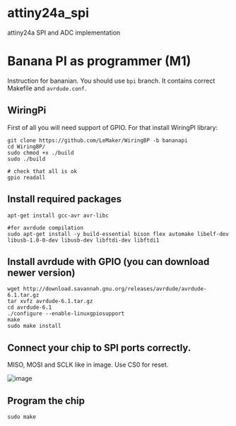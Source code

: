 # attiny24a_spi
attiny24a SPI and ADC implementation

# Banana PI as programmer (M1)

Instruction for bananian. You should use `bpi` branch. It contains correct Makefile and `avrdude.conf`.

## WiringPi

First of all you will need support of GPIO. For that install WiringPI library:

    git clone https://github.com/LeMaker/WiringBP -b bananapi
    cd WiringBP/
    sudo chmod +x ./build
    sudo ./build
  
    # check that all is ok
    gpio readall
  
## Install required packages
  
    apt-get install gcc-avr avr-libc
  
    #for avrdude compilation
    sudo apt-get install -y build-essential bison flex automake libelf-dev libusb-1.0-0-dev libusb-dev libftdi-dev libftdi1
  
## Install avrdude with GPIO (you can download newer version)

    wget http://download.savannah.gnu.org/releases/avrdude/avrdude-6.1.tar.gz
    tar xvfz avrdude-6.1.tar.gz
    cd avrdude-6.1
    ./configure --enable-linuxgpiosupport
    make
    sudo make install
  
## Connect your chip to SPI ports correctly.
  
  MISO, MOSI and SCLK like in image. Use CS0 for reset.

![image](https://i0.wp.com/hardware-libre.fr/wp-content/uploads/2014/07/gpio.png)

## Program the chip
  
    sudo make
